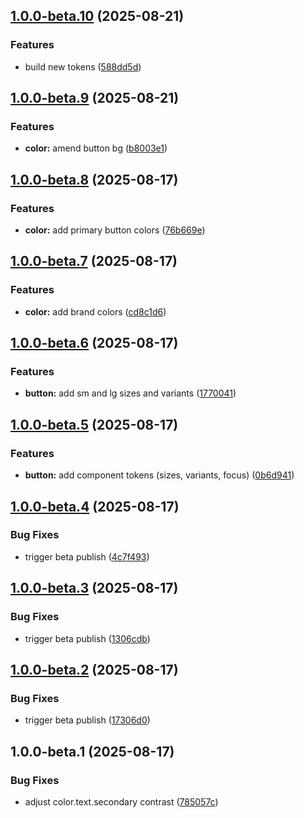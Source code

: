 ## [1.0.0-beta.10](https://github.com/MaxLaven91/tokens/compare/v1.0.0-beta.9...v1.0.0-beta.10) (2025-08-21)

### Features

* build new tokens ([588dd5d](https://github.com/MaxLaven91/tokens/commit/588dd5dee40cecc3bb17f9f43ad489ea9ec37391))

## [1.0.0-beta.9](https://github.com/MaxLaven91/tokens/compare/v1.0.0-beta.8...v1.0.0-beta.9) (2025-08-21)

### Features

* **color:** amend button bg ([b8003e1](https://github.com/MaxLaven91/tokens/commit/b8003e150bce9986c60288c5f4a3ae3b9f84e2a4))

## [1.0.0-beta.8](https://github.com/MaxLaven91/tokens/compare/v1.0.0-beta.7...v1.0.0-beta.8) (2025-08-17)

### Features

* **color:** add primary button colors ([76b669e](https://github.com/MaxLaven91/tokens/commit/76b669ec69126d9b7e1a1357a4660115ac4730f8))

## [1.0.0-beta.7](https://github.com/MaxLaven91/tokens/compare/v1.0.0-beta.6...v1.0.0-beta.7) (2025-08-17)

### Features

* **color:** add brand colors ([cd8c1d6](https://github.com/MaxLaven91/tokens/commit/cd8c1d6f89687036f7300ce3691b8604a23fac6a))

## [1.0.0-beta.6](https://github.com/MaxLaven91/tokens/compare/v1.0.0-beta.5...v1.0.0-beta.6) (2025-08-17)

### Features

* **button:** add sm and lg sizes and variants ([1770041](https://github.com/MaxLaven91/tokens/commit/1770041aad7fa585ca88261c59b9e25e0e206071))

## [1.0.0-beta.5](https://github.com/MaxLaven91/tokens/compare/v1.0.0-beta.4...v1.0.0-beta.5) (2025-08-17)

### Features

* **button:** add component tokens (sizes, variants, focus) ([0b6d941](https://github.com/MaxLaven91/tokens/commit/0b6d9411811c8d4f23291c0b1f498bfd96929360))

## [1.0.0-beta.4](https://github.com/MaxLaven91/tokens/compare/v1.0.0-beta.3...v1.0.0-beta.4) (2025-08-17)

### Bug Fixes

* trigger beta publish ([4c7f493](https://github.com/MaxLaven91/tokens/commit/4c7f493ddb8e797886c11ff7e7dd341c21b10643))

## [1.0.0-beta.3](https://github.com/MaxLaven91/tokens/compare/v1.0.0-beta.2...v1.0.0-beta.3) (2025-08-17)

### Bug Fixes

* trigger beta publish ([1306cdb](https://github.com/MaxLaven91/tokens/commit/1306cdbdde447d4652ad6d4cac426cfaac25ad5d))

## [1.0.0-beta.2](https://github.com/MaxLaven91/tokens/compare/v1.0.0-beta.1...v1.0.0-beta.2) (2025-08-17)

### Bug Fixes

* trigger beta publish ([17306d0](https://github.com/MaxLaven91/tokens/commit/17306d0fbd569247778886dbaf73f90ae2643be9))

## 1.0.0-beta.1 (2025-08-17)

### Bug Fixes

* adjust color.text.secondary contrast ([785057c](https://github.com/MaxLaven91/tokens/commit/785057c5238525ad78fc88ac5b27963c07b57e95))
